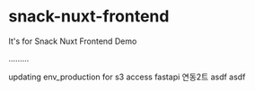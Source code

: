 # snack-nuxt-frontend
It's for Snack Nuxt Frontend Demo

.........

updating env_production for s3 access
fastapi 연동2트
asdf
asdf
